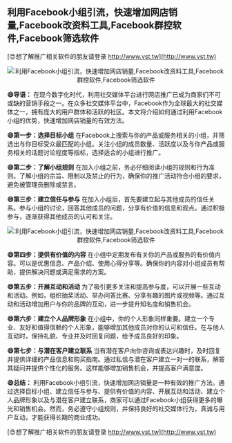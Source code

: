 ## **利用Facebook小组引流，快速增加网店销量,Facebook改资料工具,Facebook群控软件,Facebook筛选软件**

[😍想了解推广相关软件的朋友请登录 http://www.vst.tw](http://www.vst.tw)

 <center><img src="https://vst.tw/MP4/tuiguang/png/6.png" alt="利用Facebook小组引流，快速增加网店销量,Facebook改资料工具,Facebook群控软件,Facebook筛选软件"></center>

**😄导语：**
在现今数字化时代，利用社交媒体平台进行网店推广已成为商家们不可或缺的营销手段之一。在众多社交媒体平台中，Facebook作为全球最大的社交媒体之一，拥有庞大的用户群体和活跃的社区。本文将介绍如何通过利用Facebook小组的优势，快速增加网店销量的有效方法。

**😄第一步：选择目标小组**
在Facebook上搜索与你的产品或服务相关的小组，并筛选出与你目标受众最匹配的小组。关注小组的成员数量、活跃度以及与你产品或服务相关的话题讨论程度等指标，选择适合的小组进行推广。

**😄第二步：了解小组规则**
在加入小组之前，务必仔细阅读小组的规则和行为准则。了解小组的宗旨、限制以及禁止的行为，确保你的推广活动符合小组的要求，避免被管理员删除或禁言。

**😄第三步：建立信任与参与**
在加入小组后，首先要建立起与其他成员的信任关系。参与小组的讨论，回答其他成员的问题，分享有价值的信息和观点。通过积极参与，逐渐获得其他成员的认可和关注。

 <center><img src="https://vst.tw/MP4/tuiguang/png/0.png" alt="利用Facebook小组引流，快速增加网店销量,Facebook改资料工具,Facebook群控软件,Facebook筛选软件"></center>

**😄第四步：提供有价值的内容**
在小组中定期发布有关你的产品或服务的有价值内容。可以是优惠信息、产品介绍、使用心得分享等。确保你的内容对小组成员有帮助，提供解决问题或满足需求的方案。

**😄第五步：开展互动和活动**
为了吸引更多关注和提高参与度，可以开展一些互动和活动。例如，组织抽奖活动、举办问答比赛、分享有趣的图片或视频等。通过互动和活动增加用户与你的品牌的互动，进一步提升知名度和销售机会。

**😄第六步：建立个人品牌形象**
在小组中，你的个人形象同样重要。建立一个专业、友好和值得信赖的个人形象，能够增加其他成员对你的认可和信任。在与他人互动时，保持礼貌、专业并及时回复问题，给予成员良好的印象。

**😄第七步：与潜在客户建立联系**
当有潜在客户向你咨询或表达兴趣时，及时回复并提供详细的产品信息和购买指南。通过私信与潜在客户建立一对一的联系，解答其疑问并提供个性化的服务。这样能够增加销售机会，并提高客户满意度。

**😄总结：**
利用Facebook小组引流，快速增加网店销量是一种有效的推广方法。通过选择目标小组、建立信任与参与、提供有价值的内容、开展互动和活动、建立个人品牌形象以及与潜在客户建立联系，商家可以通过Facebook小组获得更多的曝光和销售机会。然而，务必遵守小组规则，并保持良好的社交媒体行为，真诚与用户互动，才能获得长期的商业成功。

[😍想了解推广相关软件的朋友请登录 http://www.vst.tw](http://www.vst.tw)



